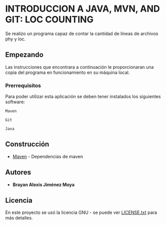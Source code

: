 # INTRODUCCION A JAVA, MVN, AND GIT: LOC COUNTING
Se realizo un programa capaz de contar la cantidad de líneas de archivos phy y loc.
## Empezando

Las instrucciones que encontrara a continuación le proporcionaran una copia del programa en funcionamiento en su máquina local.

### Prerrequisitos

Para poder utilizar esta aplicación se deben tener instalados los siguientes software:

```
Maven
```
```
Git
```
```
Java
```

## Construcción 
* [Maven](https://maven.apache.org/) - Dependencias de maven

## Autores

* **Brayan Alexis Jiménez Moya** 

## Licencia

En este proyecto se usó la licencia GNU - se puede ver [LICENSE.txt](LICENSE.txt) para más detalles.